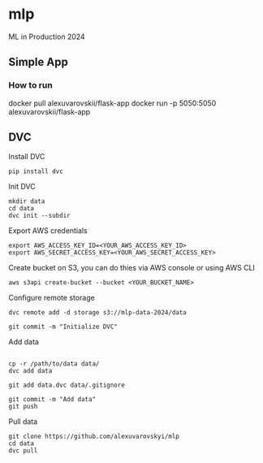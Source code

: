 # mlp
ML in Production 2024


## Simple App
### How to run 

docker pull alexuvarovskii/flask-app
docker run -p 5050:5050 alexuvarovskii/flask-app

## DVC
Install DVC
```
pip install dvc
```


Init DVC
```
mkdir data
cd data
dvc init --subdir
```

Export AWS credentials
```
export AWS_ACCESS_KEY_ID=<YOUR_AWS_ACCESS_KEY_ID>
export AWS_SECRET_ACCESS_KEY=<YOUR_AWS_SECRET_ACCESS_KEY>
```

Create bucket on S3, you can do thies via AWS console or using AWS CLI
```
aws s3api create-bucket --bucket <YOUR_BUCKET_NAME>
```

Configure remote storage
```
dvc remote add -d storage s3://mlp-data-2024/data
```

```
git commit -m "Initialize DVC"
```

Add data
```

cp -r /path/to/data data/
dvc add data

git add data.dvc data/.gitignore

git commit -m "Add data"
git push
```

Pull data
```
git clone https://github.com/alexuvarovskyi/mlp
cd data
dvc pull
```
